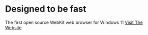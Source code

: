 # Designed to be fast
The first open source WebKit web browser for Windows 11
[Visit The Website](https://cryptidium.vercel.app/)
